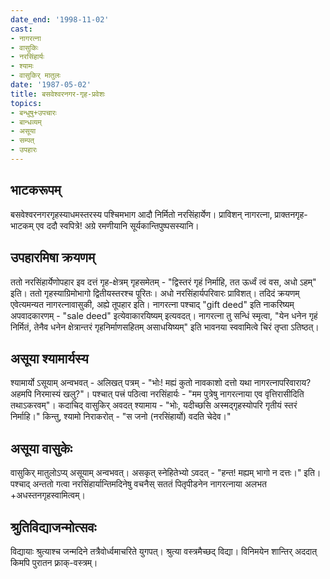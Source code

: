 ```yaml
---
date_end: '1998-11-02'
cast:
- नागरत्ना
- वासुकिः
- नरसिंहार्यः
- श्यामः
- वासुकिर् मातुलः
date: '1987-05-02'
title: बसवेश्वरनगर-गृह-प्रवेशः
topics:
- बन्धुषु+उपचारः
- बान्धव्यम्
- असूया
- सम्पत्
- उपहारः
---
```


## भाटकरूपम्
बसवेश्वरनगरगृहस्याधमस्तरस्य पश्चिमभाग आदौ निर्मितो नरसिंहार्येण। प्राविशन् नागरत्ना, प्राक्तनगृह-भाटकम् एव ददौ स्वपित्रे! अग्रे रमणीयानि सूर्यकान्तिपुष्पसस्यानि। 

## उपहारमिषा क्रयणम्
ततो नरसिंहार्येणोपहार इव दत्तं गृह-क्षेत्रम् गृहसमेतम् - "द्विस्तरं गृहं निर्माहि, तत ऊर्ध्वं त्वं वस, अधो ऽहम्" इति। ततो गृहस्याग्रिमोभागो द्वितीयस्तरश्च पूरितः। अधो नरसिंहार्यपरिवारः प्राविशत्। तदिदं क्रयणम् एवेत्यमन्यत नागरत्नावासुकी, अह्ये तूपहार इति। नागरत्ना पश्चाद् "gift deed" इति नाकरिष्यम् अपवादकारणम् - "sale deed" इत्येवाकारयिष्यम् इत्यवदत्। नागरत्ना तु सन्धिं स्मृत्वा, "येन धनेन गृहं निर्मितं, तेनैव धनेन क्षेत्रान्तरं गृहनिर्माणसहितम् असाधयिष्यम्" इति भावनया स्ववामित्वे चिरं तृप्ता ऽतिष्ठत्। 

## असूया श्यामार्यस्य
श्यामार्यो ऽसूयाम् अन्वभवत् - अलिखत् पत्रम् - "भोः! मह्यं कुतो नावकाशो दत्तो यथा नागरत्नापरिवाराय? अहमपि निरमास्यं खलु?"। पश्चात् पत्त्रं पठित्वा नरसिंहार्यः - "मम पुत्रेषु नागरत्नाया एव वृत्तिरासीदिति तथाऽकरवम्"। कदाचिद् वासुकिर् अवदत् श्यामाय - "भोः, यदीच्छसि अस्मद्गृहस्योपरि गृतीयं स्तरं निर्माहि।" किन्तु, श्यामो निराकरोत् - "स जनो (नरसिंहार्यो) वदति चेदेव।"

## असूया वासुकेः
वासुकिर् मातुलोऽप्य् असूयाम् अन्वभवत्। असकृत् स्नेहितेभ्यो ऽवदत् - "हन्त! मह्यम् भागो न दत्तः।" इति। पश्चाद् अन्ततो गत्वा नरसिंहार्यान्तिमदिनेषु वचनैस् सततं पितृपीडनेन नागरत्नाया अलभत +अधस्तनगृहस्वामित्वम्। 

## श्रुतिविद्याजन्मोत्सवः
विद्यायाः श्रुत्याश्च जन्मदिने तत्रैवोर्ध्वमाचरिते युगपत्। श्रुत्या वस्त्रमैच्छद् विद्या। विनिमयेन शान्तिर् अददात् किमपि पुरातन फ़्राक्-वस्त्रम्।
